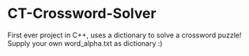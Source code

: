 # CT-Crossword-Solver
First ever project in C++, uses a dictionary to solve a crossword puzzle!  
Supply your own word_alpha.txt as dictionary :)
